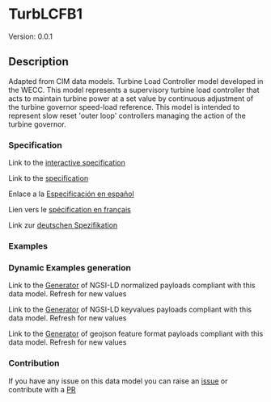# TurbLCFB1
Version: 0.0.1

## Description 

Adapted from CIM data models. Turbine Load Controller model developed in the WECC.  This model represents a supervisory turbine load controller that acts to maintain turbine power at a set value by continuous adjustment of the turbine governor speed-load reference. This model is intended to represent slow reset 'outer loop' controllers managing the action of the turbine governor.
### Specification

Link to the [interactive specification](https://swagger.lab.fiware.org/?url=https://raw.githubusercontent.com/smart-data-models/dataModel.EnergyCIM/master/TurbLCFB1/swagger.yaml)

Link to the [specification](https://github.com/smart-data-models/dataModel.EnergyCIM/blob/master/TurbLCFB1/doc/spec.md)

Enlace a la [Especificación en español](https://github.com/smart-data-models/dataModel.EnergyCIM/blob/master/TurbLCFB1/doc/spec_ES.md)

Lien vers le [spécification en français](https://github.com/smart-data-models/dataModel.EnergyCIM/blob/master/TurbLCFB1/doc/spec_FR.md)

Link zur [deutschen Spezifikation](https://github.com/smart-data-models/dataModel.EnergyCIM/blob/master/TurbLCFB1/doc/spec_DE.md)
### Examples
### Dynamic Examples generation

Link to the [Generator](https://smartdatamodels.org/extra/ngsi-ld_generator.php?schemaUrl=https://raw.githubusercontent.com/smart-data-models/dataModel.EnergyCIM/master/TurbLCFB1/schema.json&email=info@smartdatamodels.org) of NGSI-LD normalized payloads compliant with this data model. Refresh for new values

Link to the [Generator](https://smartdatamodels.org/extra/ngsi-ld_generator_keyvalues.php?schemaUrl=https://raw.githubusercontent.com/smart-data-models/dataModel.EnergyCIM/master/TurbLCFB1/schema.json&email=info@smartdatamodels.org) of NGSI-LD keyvalues payloads compliant with this data model. Refresh for new values

Link to the [Generator](https://smartdatamodels.org/extra/geojson_features_generator_v1.0.php?schemaUrl=https://raw.githubusercontent.com/smart-data-models/dataModel.EnergyCIM/master/TurbLCFB1/schema.json&email=info@smartdatamodels.org) of geojson feature format payloads compliant with this data model. Refresh for new values
### Contribution

 If you have any issue on this data model you can raise an [issue](https://github.com/smart-data-models/dataModel.EnergyCIM/issues)  or contribute with a [PR](https://github.com/smart-data-models/dataModel.EnergyCIM/pulls)